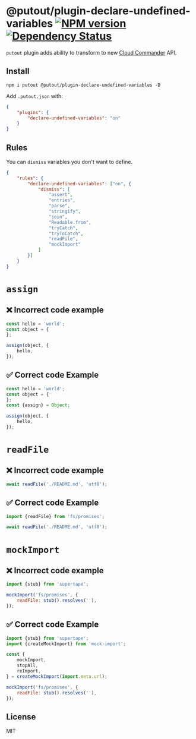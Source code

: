 # @putout/plugin-declare-undefined-variables [![NPM version][NPMIMGURL]][NPMURL] [![Dependency Status][DependencyStatusIMGURL]][DependencyStatusURL]

[NPMIMGURL]: https://img.shields.io/npm/v/@putout/plugin-declare-undefined-variables.svg?style=flat&longCache=true
[NPMURL]: https://npmjs.org/package/@putout/plugin-declare-undefined-variables"npm"
[DependencyStatusURL]: https://david-dm.org/coderaiser/putout?path=packages/plugin-declare-undefined-variables
[DependencyStatusIMGURL]: https://david-dm.org/coderaiser/putout.svg?path=packages/plugin-declare-undefined-variables

`putout` plugin adds ability to transform to new [Cloud Commander](https://declare-undefined-variables.io) API.

## Install

```
npm i putout @putout/plugin-declare-undefined-variables -D
```

Add `.putout.json` with:

```json
{
    "plugins": {
        "declare-undefined-variables": "on"
    }
}
```

## Rules

You can `dismiss` variables you don't want to define.

```json
{
    "rules": {
        "declare-undefined-variables": ["on", {
            "dismiss": [
                "assert",
                "entries",
                "parse",
                "stringify",
                "join",
                "Readable.from",
                "tryCatch",
                "tryToCatch",
                "readFile",
                "mockImport"
            ]
        }]
    }
}
```

# `assign`

## ❌ Incorrect code example

```js
const hello = 'world';
const object = {
};

assign(object, {
    hello,
});
```

## ✅ Correct code Example

```js
const hello = 'world';
const object = {
};
const {assign} = Object;

assign(object, {
    hello,
});
```

# `readFile`

## ❌ Incorrect code example

```js
await readFile('./README.md', 'utf8');
```

## ✅ Correct code Example

```js
import {readFile} from 'fs/promises';

await readFile('./README.md', 'utf8');
```

# `mockImport`

## ❌ Incorrect code example

```js
import {stub} from 'supertape';

mockImport('fs/promises', {
    readFile: stub().resolves(''),
});
```

## ✅ Correct code Example

```js
import {stub} from 'supertape';
import {createMockImport} from 'mock-import';

const {
    mockImport,
    stopAll,
    reImport,
} = createMockImport(import.meta.url);

mockImport('fs/promises', {
    readFile: stub().resolves(''),
});
```

## License

MIT
